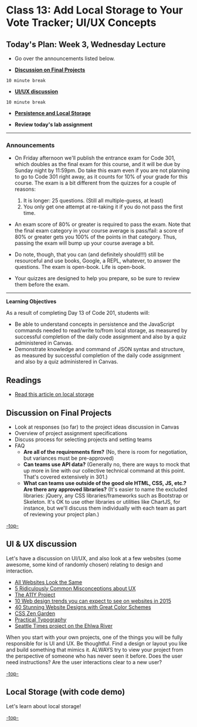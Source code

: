 # Class 13: Add Local Storage to Your Vote Tracker; UI/UX Concepts

<a id="top"></a>
## Today's Plan: Week 3, Wednesday Lecture

- Go over the announcements listed below.

- **[Discussion on Final Projects](#Projects)**

`10 minute break`

- **[UI/UX discussion](#uiux)**

`10 minute break`

- **[Persistence and Local Storage](#ls)**

- **Review today's lab assignment**

---

### Announcements

- On Friday afternoon we'll publish the entrance exam for Code 301, which doubles as the final exam for this course, and it will be due by Sunday night by 11:59pm. Do take this exam even if you are not planning to go to Code 301 right away, as it counts for 10% of your grade for this course. The exam is a bit different from the quizzes for a couple of reasons:

	1. It is longer: 25 questions. (Still all multiple-guess, at least)
	1. You only get one attempt at re-taking it if you do not pass the first time.

- An exam score of 80% or greater is required to pass the exam. Note that the final exam category in your course average is pass/fail: a score of 80% or greater gets you 100% of the points in that category. Thus, passing the exam will bump up your course average a bit.
- Do note, though, that you can (and definitely should!!!) still be resourceful and use books, Google, a REPL, whatever, to answer the questions. The exam is open-book. Life is open-book.
- Your quizzes are designed to help you prepare, so be sure to review them before the exam.

---

**Learning Objectives**

As a result of completing Day 13 of Code 201, students will:

- Be able to understand concepts in persistence and the JavaScript commands needed to read/write to/from local storage, as measured by successful completion of the daily code assignment and also by a quiz administered in Canvas.
- Demonstrate knowledge and command of JSON syntax and structure, as measured by successful completion of the daily code assignment and also by a quiz administered in Canvas.

## Readings

- [Read this article on local storage](http://diveintohtml5.info/storage.html)

<a id="Projects"></a>
## Discussion on Final Projects

- Look at responses (so far) to the project ideas discussion in Canvas
- Overview of project assignment specifications
- Discuss process for selecting projects and setting teams
- FAQ
  - **Are all of the requirements firm?** (No, there is room for negotiation, but variances must be pre-approved)
  - **Can teams use API data?** (Generally no, there are ways to mock that up more in line with our collective technical command at this point. That's covered extensively in 301.)
  - **What can teams use outside of the good ole HTML, CSS, JS, etc.? Are there any approved libraries?** (It's easier to name the excluded libraries: jQuery, any CSS libraries/frameworks such as Bootstrap or Skeleton. It's OK to use other libraries or utilities like ChartJS, for instance, but we'll discuss them individually with each team as part of reviewing your project plan.)

[-top-](#top)

<a id="uiux"></a>
## UI & UX discussion

Let's have a discussion on UI/UX, and also look at a few websites (some awesome, some kind of randomly chosen) relating to design and interaction.

- [All Websites Look the Same](http://www.zeldman.com/2015/09/10/all-websites-look-the-same/)
- [5 Ridiculously Common Misconceptions about UX](https://www.sitepoint.com/5-ridiculously-common-misconceptions-about-ux/)
- [The A11Y Project](http://a11yproject.com/)
- [10 Web design trends you can expect to see on websites in 2015](http://thenextweb.com/dd/2015/01/02/10-web-design-trends-can-expect-see-2015/)
- [40 Stunning Website Designs with Great Color Schemes](http://www.onextrapixel.com/2013/10/25/40-stunning-website-designs-with-great-color-schemes/)
- [CSS Zen Garden](http://www.csszengarden.com/)
- [Practical Typography](http://practicaltypography.com/)
- [Seattle Times project on the Ehlwa River](https://github.com/seattletimes/elwha)

When you start with your own projects, one of the things you will be fully responsible for is UI and UX. Be thoughtful. Find a design or layout you like and build something that mimics it. ALWAYS try to view your project from the perspective of someone who has never seen it before. Does the user need instructions? Are the user interactions clear to a new user?

[-top-](#top)

<a id="ls"></a>
## Local Storage (with code demo)

Let's learn about local storage!

[-top-](#top)
